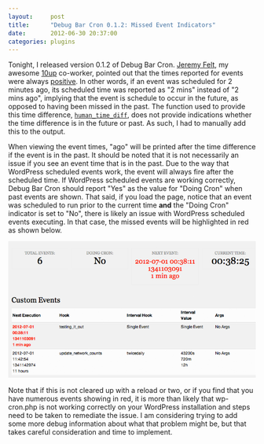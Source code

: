 ```yaml
---
layout:     post
title:      "Debug Bar Cron 0.1.2: Missed Event Indicators"
date:       2012-06-30 20:37:00
categories: plugins
---
```


Tonight, I released version 0.1.2 of Debug Bar Cron. [Jeremy Felt](http://jeremyfelt.com/ "The Home of Jeremy Felt"), my awesome [10up](http://10up.com "10up LLC") co-worker, pointed out that the times reported for events were always [positive](https://github.com/tollmanz/debug-bar-cron/issues/2 "Debug Bar Cron GitHub Issue 2"). In other words, if an event was scheduled for 2 minutes ago, its scheduled time was reported as "2 mins" instead of "2 mins ago", implying that the event is schedule to occur in the future, as opposed to having been missed in the past. The function used to provide this time difference, [`human_time_diff`](http://codex.wordpress.org/Function_Reference/human_time_diff "Codex Function Reference: human_time_diff"), does not provide indications whether the time difference is in the future or past. As such, I had to manually add this to the output.

When viewing the event times, "ago" will be printed after the time difference if the event is in the past. It should be noted that it is not necessarily an issue if you see an event time that is in the past. Due to the way that WordPress scheduled events work, the event will always fire after the scheduled time. If WordPress scheduled events are working correctly, Debug Bar Cron should report "Yes" as the value for "Doing Cron" when past events are shown. That said, if you load the page, notice that an event was scheduled to run prior to the current time **and** the "Doing Cron" indicator is set to "No", there is likely an issue with WordPress scheduled events executing. In that case, the missed events will be highlighted in red as shown below.

![](/images/missed-event.png "missed-event")

Note that if this is not cleared up with a reload or two, or if you find that you have numerous events showing in red, it is more than likely that wp-cron.php is not working correctly on your WordPress installation and steps need to be taken to remediate the issue. I am considering trying to add some more debug information about what that problem might be, but that takes careful consideration and time to implement.